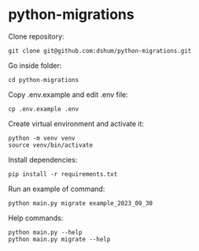 # python-migrations

Clone repository:

```commandline
git clone git@github.com:dshum/python-migrations.git
```

Go inside folder:

```commandline
cd python-migrations
```

Copy .env.example and edit .env file:

```commandline
cp .env.example .env
```

Create virtual environment and activate it:

```commandline
python -m venv venv
source venv/bin/activate
```

Install dependencies:

```commandline
pip install -r requirements.txt
```

Run an example of command:

```commandline
python main.py migrate example_2023_09_30
```

Help commands:

```commandline
python main.py --help
python main.py migrate --help
```